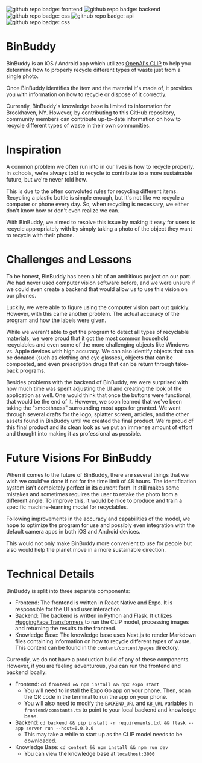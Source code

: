 ![github repo badge: frontend](https://img.shields.io/badge/Frontend-Expo-black) ![github repo badge: backend](https://img.shields.io/badge/Backend-Flask-white) ![github repo badge: css](https://img.shields.io/badge/Backend-NextJS-blue) ![github repo badge: api](https://img.shields.io/badge/API-Clip-purple) ![github repo badge: css](https://img.shields.io/badge/CSS-TailwindCSS-blue) 

# BinBuddy

BinBuddy is an iOS / Android app which utilizes [OpenAI's CLIP](https://openai.com/research/clip) to help you determine how to properly recycle different types of waste just from a single photo.

Once BinBuddy identifies the item and the material it's made of, it provides you with information on how to recycle or dispose of it correctly.

Currently, BinBuddy's knowledge base is limited to information for Brookhaven, NY. However, by contributing to this GitHub repository, community members can contribute up-to-date information on how to recycle different types of waste in their own communities.

# Inspiration

A common problem we often run into in our lives is how to recycle properly. In schools, we're always told to recycle to contribute to a more sustainable future, but we're never told how.

This is due to the often convoluted rules for recycling different items. Recycling a plastic bottle is simple enough, but it's not like we recycle a computer or phone every day. So, when recycling is necessary, we either don't know how or don't even realize we can.

With BinBuddy, we aimed to resolve this issue by making it easy for users to recycle appropriately with by simply taking a photo of the object they want to recycle with their phone.

# Challenges and Lessons

To be honest, BinBuddy has been a bit of an ambitious project on our part. We had never used computer vision software before, and we were unsure if we could even create a backend that would allow us to use this vision on our phones.

Luckily, we were able to figure using the computer vision part out quickly. However, with this came another problem. The actual accuracy of the program and how the labels were given.

While we weren't able to get the program to detect all types of recyclable materials, we were proud that it got the most common household recyclables and even some of the more challenging objects like Windows vs. Apple devices with high accuracy. We can also identify objects that can be donated (such as clothing and eye glasses), objects that can be composted, and even prescription drugs that can be return through take-back programs.

Besides problems with the backend of BinBuddy, we were surprised with how much time was spent adjusting the UI and creating the look of the application as well. One would think that once the buttons were functional, that would be the end of it. However, we soon learned that we've been taking the "smoothness" surrounding most apps for granted. We went through several drafts for the logo, splatter screen, articles, and the other assets found in BinBuddy until we created the final product. We're proud of this final product and its clean look as we put an immense amount of effort and thought into making it as professional as possible.

# Future Visions For BinBuddy

When it comes to the future of BinBuddy, there are several things that we wish we could've done if not for the time limit of 48 hours. The identification system isn't completely perfect in its current form. It still makes some mistakes and sometimes requires the user to retake the photo from a different angle. To improve this, it would be nice to produce and train a specific machine-learning model for recyclables.

Following improvements in the accuracy and capabilities of the model, we hope to optimize the program for use and possibly even integration with the default camera apps in both iOS and Android devices.

This would not only make BinBuddy more convenient to use for people but also would help the planet move in a more sustainable direction.

# Technical Details

BinBuddy is split into three separate components:
- Frontend: The frontend is written in React Native and Expo. It is responsible for the UI and user interaction.
- Backend: The backend is written in Python and Flask. It utilizes [HuggingFace Transformers](https://huggingface.co/transformers/) to run the CLIP model, processing images and returning the results to the frontend.
- Knowledge Base: The knowledge base uses Next.js to render Markdown files containing information on how to recycle different types of waste. This content can be found in the `content/content/pages` directory.

Currently, we do not have a production build of any of these components. However, if you are feeling adventurous, you can run the frontend and backend locally:
- Frontend: `cd frontend && npm install && npx expo start`
    - You will need to install the Expo Go app on your phone. Then, scan the QR code in the terminal to run the app on your phone.
    - You will also need to modify the `BACKEND_URL` and `KB_URL` variables in `frontend/constants.ts` to point to your local backend and knowledge base.
- Backend: `cd backend && pip install -r requirements.txt && flask --app server run --host=0.0.0.0`
    - This may take a while to start up as the CLIP model needs to be downloaded.
- Knowledge Base: `cd content && npm install && npm run dev`
    - You can view the knowledge base at `localhost:3000`
